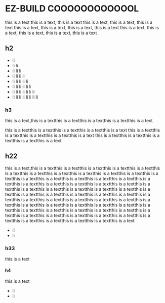 # EZ-BUILD COOOOOOOOOOOOL

this is a text
this is a text, this is a text
this is a text, this is a text, this is a text
this is a text, this is a text, this is a text, this is a text
this is a text, this is a text, this is a text, this is a text, this is a text

## h2

+ li
+ li li
+ li li li
+ li li li li
+ li li li li li
+ li li li li li li
+ li li li li li li li
+ li li li li li li li li

### h3

this is a text,this is a textthis is a textthis is a textthis is a textthis is a text

this is a textthis is a textthis is a textthis is a textthis is a text
this is a textthis is a textthis is a textthis is a textthis is a text
this is a textthis is a textthis is a textthis is a textthis is a text

## h22

this is a text,this is a textthis is a textthis is a textthis is a textthis is a textthis is a textthis is a textthis is a textthis is a textthis is a textthis is a textthis is a textthis is a textthis is a textthis is a textthis is a textthis is a textthis is a textthis is a textthis is a textthis is a textthis is a textthis is a textthis is a textthis is a textthis is a textthis is a textthis is a textthis is a textthis is a textthis is a textthis is a textthis is a textthis is a textthis is a textthis is a textthis is a textthis is a textthis is a textthis is a textthis is a textthis is a textthis is a textthis is a textthis is a textthis is a textthis is a textthis is a textthis is a textthis is a textthis is a textthis is a textthis is a textthis is a textthis is a textthis is a textthis is a textthis is a textthis is a textthis is a textthis is a textthis is a textthis is a textthis is a textthis is a text

+ li
+ li

### h33

this is a text

#### h4

this is a text

+ li
+ li
